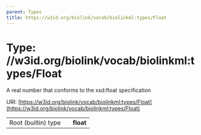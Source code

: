 ```yaml
---
parent: Types
title: https://w3id.org/biolink/vocab/biolinkml:types/Float
---
```


# Type: //w3id.org/biolink/vocab/biolinkml:types/Float


A real number that conforms to the xsd:float specification

URI: [https://w3id.org/biolink/vocab/biolinkml:types/Float](https://w3id.org/biolink/vocab/biolinkml:types/Float)

|  |  |  |
| --- | --- | --- |
| Root (builtin) type | | **float** |

